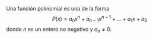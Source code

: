 Una función polinomial es una de la forma$$P(x)=a_nx^n+a_{n-1}x^{n-1}+...+a_1x+a_0$$
donde $n$ es un entero no negativo y $a_n≠0$. 